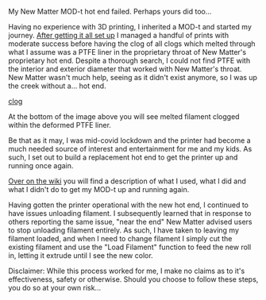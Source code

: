 My New Matter MOD-t hot end failed. Perhaps yours did too... 

Having no experience with 3D printing, I inherited a MOD-t and started my journey. [After getting it all set up](https://github.com/mattcrichards/modthotend/wiki/Initial-Setup) I managed a handful of prints with moderate success before having the clog of all clogs which melted through what I assume was a PTFE liner in the proprietary throat of New Matter's proprietary hot end. Despite a thorough search, I could not find PTFE with the interior and exterior diameter that worked with New Matter's throat. New Matter wasn't much help, seeing as it didn't exist anymore, so I was up the creek without a... hot end.

[clog](https://github.com/mattcrichards/modthotend/blob/main/images/clog.jpg)

At the bottom of the image above you will see melted filament clogged within the deformed PTFE liner. 

Be that as it may, I was mid-covid lockdown and the printer had become a much needed source of interest and entertainment for me and my kids. As such, I set out to build a replacement hot end to get the printer up and running once again. 

[Over on the wiki](https://github.com/mattcrichards/modthotend/wiki) you will find a description of what I used, what I did and what I didn't do to get my MOD-t up and running again. 

Having gotten the printer operational with the new hot end, I continued to have issues unloading filament. I subsequently learned that in response to others reporting the same issue, "near the end" New Matter advised users to stop unloading filament entirely. As such, I have taken to leaving my filament loaded, and when I need to change filament I simply cut the existing filament and use the "Load Filament" function to feed the new roll in, letting it extrude until I see the new color. 

Disclaimer: While this process worked for me, I make no claims as to it's effectiveness, safety or otherwise. Should you choose to follow these steps, you do so at your own risk... 
